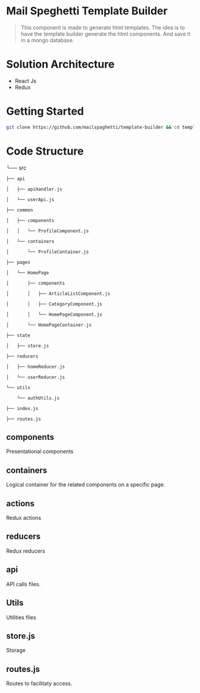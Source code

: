 # Mail Speghetti Template Builder

> This component is made to generate html templates. The idea is to have the template builder generate the html components. And save it in a mongo database.

# Solution Architecture

- React Js
- Redux 

# Getting Started

```bash
git clone https://github.com/mailspaghetti/template-builder && cd template-builder
```

# Code Structure



└── src

    ├── api
    
    │   ├── apiHandler.js
    
    │   └── userApi.js
    
    ├── common
    
    │   ├── components
    
    │   │   └── ProfileComponent.js
    
    │   └── containers
    
    │       └── ProfileContainer.js
    
    ├── pages
    
    │   └── HomePage
    
    │       ├── components
    
    │       │   ├── ArticleListComponent.js
    
    │       │   ├── CategoryComponent.js
    
    │       │   └── HomePageComponent.js
    
    │       └── HomePageContainer.js
    
    ├── state
    
    │   ├── store.js
    
    ├── reducers
    
    │   ├── homeReducer.js
    
    │   └── userReducer.js
    
    └── utils
    
        └── authUtils.js 
        
    ├── index.js
    
    ├── routes.js
    

## components
Presentational components
## containers 
Logical container for the related components on a specific page.
## actions
Redux actions
## reducers
Redux reducers
## api
API calls files.
## Utils
Utilities files
## store.js 
Storage
## routes.js
Routes to facilitaty access.
